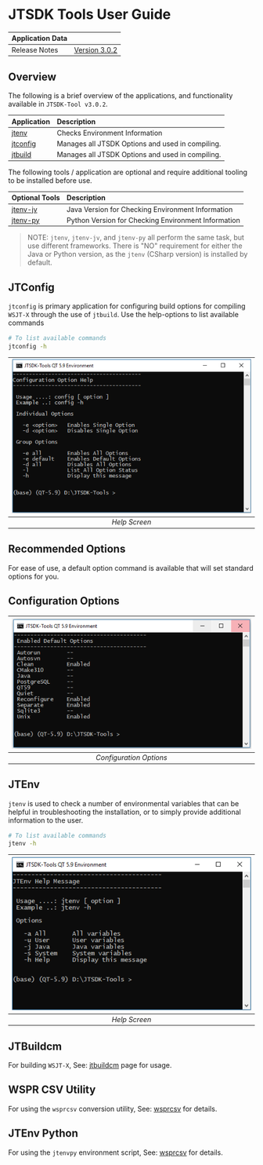 # JTSDK Tools User Guide

| Application Data ||
| ---| --- |
| Release Notes | [Version 3.0.2](../windows/release-notes/Release-Notes-3.0.2.md) |

## Overview

The following is a brief overview of the applications, and functionality
available in `JTSDK-Tool v3.0.2`.

| Application | Description |
| :---| :--- |
|[jtenv](../tools/jtenv.md)| Checks Environment Information
|[jtconfig](../tools/jtconfig.md)| Manages all JTSDK Options and used in compiling.
|[jtbuild](../tools/jtbuildcm.md)| Manages all JTSDK Options and used in compiling.

The following tools / application are optional and require additional tooling
to be installed before use.

| Optional Tools | Description |
| :---| :--- |
|[jtenv-jv](../tools/jtenv.md)| Java Version for Checking Environment Information
|[jtenv-py](../tools/jtenvpy.md)| Python Version for Checking Environment Information

>NOTE: `jtenv`, `jtenv-jv`, and `jtenv-py` all perform the same task, but use
different frameworks. There is "NO" requirement for either the Java or Python
version, as the `jtenv` (CSharp version) is installed by default.

## JTConfig
`jtconfig` is primary application for configuring build options for compiling
`WSJT-X` through the use of `jtbuild`. Use the help-options to list available commands

```bash
# To list available commands
jtconfig -h
```

| ![JTConfig Help](../windows/images/3.0.2/jtconfig.PNG?raw=true) |
|:--:|
| *Help Screen* |

## Recommended Options

For ease of use, a default option command is available that will set standard
options for you.

## Configuration Options

| ![JTConfig Options](../windows/images/3.0.2/jtconfig-options.PNG?raw=true) |
|:--:|
| *Configuration Options* |

## JTEnv

`jtenv` is used to check a number of environmental variables that can be helpful
in troubleshooting the installation, or to simply provide additional
information to the user.

```bash
# To list available commands
jtenv -h
```

| ![JTEnv Help Screen](../windows/images/3.0.2/jtenv-help.PNG?raw=true) |
|:--:|
| *Help Screen* |

## JTBuildcm

For building `WSJT-X`, See: [jtbuildcm](../tools/jtbuildcm.md) page for usage.

## WSPR CSV Utility

For using the `wsprcsv` conversion utility, See: [wsprcsv](../tools/wsprcsv.md)
for details.

## JTEnv Python

For using the `jtenvpy` environment script, See: [wsprcsv](../tools/jtenvpy.md)
for details.



